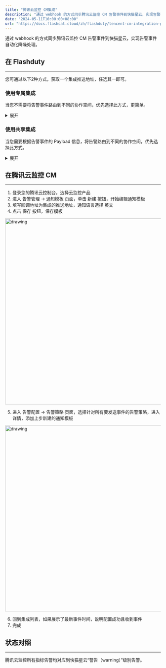 ```yaml
---
title: "腾讯云监控 CM集成"
description: "通过 webhook 的方式同步腾讯云监控 CM 告警事件到快猫星云，实现告警事件自动化降噪处理"
date: "2024-05-11T10:00:00+08:00"
url: "https://docs.flashcat.cloud/zh/flashduty/tencent-cm-integration-guide"
---
```


通过 webhook 的方式同步腾讯云监控 CM 告警事件到快猫星云，实现告警事件自动化降噪处理。

## 在 Flashduty
---
您可通过以下2种方式，获取一个集成推送地址，任选其一即可。

### 使用专属集成

当您不需要将告警事件路由到不同的协作空间，优先选择此方式，更简单。

<details>
  <summary>展开</summary>
  
  1. 进入 Flashduty 控制台，选择 **协作空间**，进入某个空间的详情页面
  2. 选择 **集成数据** tab，点击 **添加一个集成**，进入添加集成页面
  3. 选择 **腾讯云监控CM** 集成，点击 **保存**，生成卡片。
  4. 点击生成的卡片，可以查看到 **推送地址**，复制备用，完成。
  
    
</details>

### 使用共享集成

当您需要根据告警事件的 Payload 信息，将告警路由到不同的协作空间，优先选择此方式。

<details>
  <summary>展开</summary>
  
  1. 进入 Flashduty 控制台，选择 **集成中心=>告警事件**，进入集成选择页面。
  2. 选择 **腾讯云监控CM** 集成：
        - **集成名称**：为当前集成定义一个名称。
  3. 点击 **保存** 后，复制当前页面的新生成的 **推送地址** 备用。
  4. 点击 **创建路由**，为集成配置路由规则。您可以按条件匹配不同的告警到不同的协作空间，也可以直接设置默认协作空间作为兜底，后续再按需调整。
  5. 完成。
    
</details>

## 在腾讯云监控 CM
---
<div class="md-block">

1. 登录您的腾讯云控制台，选择云监控产品
2. 进入 告警管理 -> 通知模板 页面，单击 新建 按钮，开始编辑通知模板
3. 填写回调地址为集成的推送地址，通知语言选择 英文
4. 点击 保存 按钮，保存模板

<img alt="drawing" width="600" src="https://download.flashcat.cloud/saas-tecent-cm-template.png" />

5. 进入 告警配置 -> 告警策略 页面，选择针对所有要发送事件的告警策略，进入详情，添加上步新建的通知模板

<img alt="drawing" width="600" src="https://download.flashcat.cloud/tecent-cm-rule.png" />

6. 回到集成列表，如果展示了最新事件时间，说明配置成功且收到事件
7. 完成

</div>

## 状态对照
---
<div class="md-block">
  
腾讯云监控所有指标告警均对应到快猫星云“警告（warning）”级别告警。

</div>
